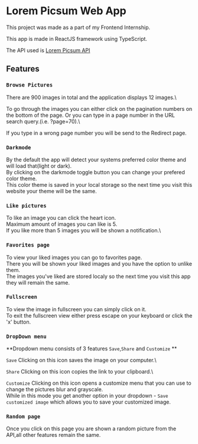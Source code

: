 # Lorem Picsum Web App

This project was made as a part of my Frontend Internship.

This app is made in ReactJS framework using TypeScript.

The API used is [Lorem Picsum API](https://picsum.photos/)

## Features

### `Browse Pictures`

There are 900 images in total and the application displays 12 images.\

To go through the images you can either click on the pagination numbers on the bottom of the page.
Or you can type in a page number in the URL search query.(i.e. ?page=70).\

If you type in a wrong page number you will be send to the Redirect page.

### `Darkmode`

By the default the app will detect your systems preferred color theme and will load that(light or dark).\
By clicking on the darkmode toggle button you can change your prefered color theme.\
This color theme is saved in your local storage so the next time you visit this website your theme will be the same.

### `Like pictures`

To like an image you can click the heart icon.\
Maximum amount of images you can like is 5.\
If you like more than 5 images you will be shown a notification.\

### `Favorites page`

To view your liked images you can go to favorites page.\
There you will be shown your liked images and you have the option to unlike them.\
The images you've liked are stored localy so the next time you visit this app they will remain the same.

### `Fullscreen`

To view the image in fullscreen you can simply click on it.\
To exit the fullscreen view either press escape on your keyboard or click the 'x' button.

### `DropDown menu`

**Dropdown menu consists of 3 features `Save`,`Share` and `Customize` **

`Save`
Clicking on this icon saves the image on your computer.\

`Share`
Clicking on this icon copies the link to your clipboard.\

`Customize`
Clicking on this icon opens a customize menu that you can use to change the pictures blur and grayscale.\
While in this mode you get another option in your dropdown - `Save customized image` which allows you to save your customized image.

### `Random page`

Once you click on this page you are shown a random picture from the API,all other features remain the same.
